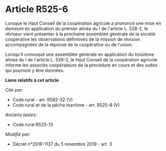 # Article R525-6

Lorsque le Haut Conseil de la coopération agricole a prononcé une mise en demeure en application du premier alinéa du I de
l'article L. 528-2, le réviseur vient présenter à la prochaine assemblée générale de la société coopérative les observations
définitives de la mission de révision accompagnées de la réponse de la coopérative ou de l'union.

Lorsqu'il convoque une assemblée générale en application du troisième alinéa du I de l'article L. 528-2, le Haut Conseil de
la coopération agricole informe les associés coopérateurs de la procédure en cours et des suites qui pourront y être données.

**Liens relatifs à cet article**

_Cité par_:

  - Code rural - art. R582-32 (V)
  - Code rural et de la pêche maritime - art. R525-8 (V)

_Anciens textes_:

  - Code rural R525-13

_Modifié par_:

  - Décret n°2019-1137 du 5 novembre 2019 - art. 3
